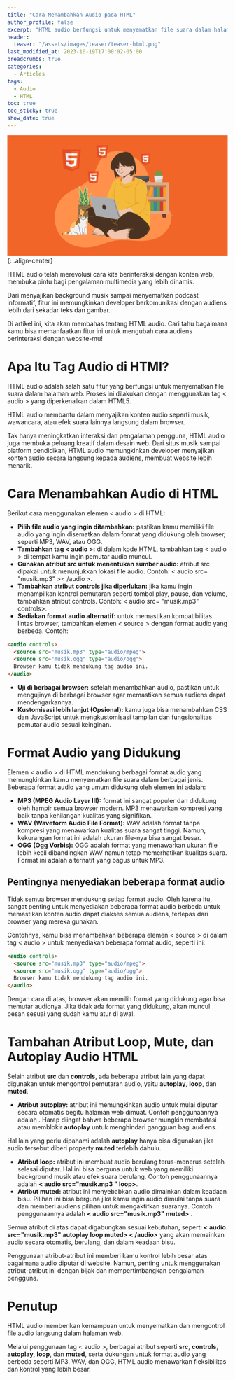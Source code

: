 ```yaml
---
title: "Cara Menambahkan Audio pada HTML"
author_profile: false
excerpt: "HTML audio berfungsi untuk menyematkan file suara dalam halaman web. Yuk, ketahui cara menambahkannya beserta contoh lengkap!"
header:
  teaser: "/assets/images/teaser/teaser-html.png"
last_modified_at: 2023-10-19T17:00:02-05:00
breadcrumbs: true
categories:
  - Articles
tags:
  - Audio
  - HTML
toc: true
toc_sticky: true
show_date: true
---
```


![image-center](/assets/images/teaser/teaser-html.png){: .align-center}

HTML audio telah merevolusi cara kita berinteraksi dengan konten web, membuka pintu bagi pengalaman multimedia yang lebih dinamis.

Dari menyajikan background musik sampai menyematkan podcast informatif, fitur ini memungkinkan developer berkomunikasi dengan audiens lebih dari sekadar teks dan gambar.

Di artikel ini, kita akan membahas tentang HTML audio. Cari tahu bagaimana kamu bisa memanfaatkan fitur ini untuk mengubah cara audiens berinteraksi dengan website-mu!

# Apa Itu Tag Audio di HTMl?
HTML audio adalah salah satu fitur yang berfungsi untuk menyematkan file suara dalam halaman web. Proses ini dilakukan dengan menggunakan tag < audio > yang diperkenalkan dalam HTML5.

HTML audio membantu dalam menyajikan konten audio seperti musik, wawancara, atau efek suara lainnya langsung dalam browser.

Tak hanya meningkatkan interaksi dan pengalaman pengguna, HTML audio juga membuka peluang kreatif dalam desain web. Dari situs musik sampai platform pendidikan, HTML audio memungkinkan developer menyajikan konten audio secara langsung kepada audiens, membuat website lebih menarik.

# Cara Menambahkan Audio di HTML
Berikut cara menggunakan elemen < audio > di HTML:

- **Pilih file audio yang ingin ditambahkan:** pastikan kamu memiliki file audio yang ingin disematkan dalam format yang didukung oleh browser, seperti MP3, WAV, atau OGG.
- **Tambahkan tag < audio >:** di dalam kode HTML, tambahkan tag < audio > di tempat kamu ingin pemutar audio muncul.
- **Gunakan atribut src untuk menentukan sumber audio:** atribut src dipakai untuk menunjukkan lokasi file audio. Contoh: < audio src= "musik.mp3" >< /audio >.
- **Tambahkan atribut controls jika diperlukan:** jika kamu ingin menampilkan kontrol pemutaran seperti tombol play, pause, dan volume, tambahkan atribut controls. Contoh: < audio src= "musik.mp3" controls>.
- **Sediakan format audio alternatif:** untuk memastikan kompatibilitas lintas browser, tambahkan elemen < source > dengan format audio yang berbeda. Contoh:

```html
<audio controls>
  <source src="musik.mp3" type="audio/mpeg">
  <source src="musik.ogg" type="audio/ogg">
  Browser kamu tidak mendukung tag audio ini.
</audio>
```
- **Uji di berbagai browser:** setelah menambahkan audio, pastikan untuk mengujinya di berbagai browser agar memastikan semua audiens dapat mendengarkannya.
- **Kustomisasi lebih lanjut (Opsional):** kamu juga bisa menambahkan CSS dan JavaScript untuk mengkustomisasi tampilan dan fungsionalitas pemutar audio sesuai keinginan.

# Format Audio yang Didukung
Elemen < audio > di HTML mendukung berbagai format audio yang memungkinkan kamu menyematkan file suara dalam berbagai jenis. Beberapa format audio yang umum didukung oleh elemen ini adalah:

- **MP3 (MPEG Audio Layer III):** format ini sangat populer dan didukung oleh hampir semua browser modern. MP3 menawarkan kompresi yang baik tanpa kehilangan kualitas yang signifikan.
- **WAV (Waveform Audio File Format):** WAV adalah format tanpa kompresi yang menawarkan kualitas suara sangat tinggi. Namun, kekurangan format ini adalah ukuran file-nya bisa sangat besar.
- **OGG (Ogg Vorbis):** OGG adalah format yang menawarkan ukuran file lebih kecil dibandingkan WAV namun tetap memerhatikan kualitas suara. Format ini adalah alternatif yang bagus untuk MP3.

## Pentingnya menyediakan beberapa format audio
Tidak semua browser mendukung setiap format audio. Oleh karena itu, sangat penting untuk menyediakan beberapa format audio berbeda untuk memastikan konten audio dapat diakses semua audiens, terlepas dari browser yang mereka gunakan.

Contohnya, kamu bisa menambahkan beberapa elemen < source > di dalam tag < audio > untuk menyediakan beberapa format audio, seperti ini:

```html
<audio controls>
  <source src="musik.mp3" type="audio/mpeg">
  <source src="musik.ogg" type="audio/ogg">
  Browser kamu tidak mendukung tag audio ini.
</audio>
```

Dengan cara di atas, browser akan memilih format yang didukung agar bisa memutar audionya. Jika tidak ada format yang didukung, akan muncul pesan sesuai yang sudah kamu atur di awal.

# Tambahan Atribut Loop, Mute, dan Autoplay Audio HTML
Selain atribut **src** dan **controls**, ada beberapa atribut lain yang dapat digunakan untuk mengontrol pemutaran audio, yaitu **autoplay**, **loop**, dan **muted**.
- **Atribut autoplay:** atribut ini memungkinkan audio untuk mulai diputar secara otomatis begitu halaman web dimuat. Contoh penggunaannya adalah . Harap diingat bahwa beberapa browser mungkin membatasi atau memblokir **autoplay** untuk menghindari gangguan bagi audiens.

Hal lain yang perlu dipahami adalah **autoplay** hanya bisa digunakan jika audio tersebut diberi property **muted** terlebih dahulu.
- **Atribut loop:** atribut ini membuat audio berulang terus-menerus setelah selesai diputar. Hal ini bisa berguna untuk web yang memiliki background musik atau efek suara berulang. Contoh penggunaannya adalah **< audio src="musik.mp3 " loop>**.
- **Atribut muted:** atribut ini menyebabkan audio dimainkan dalam keadaan bisu. Pilihan ini bisa berguna jika kamu ingin audio dimulai tanpa suara dan memberi audiens pilihan untuk mengaktifkan suaranya. Contoh penggunaannya adalah **< audio src="musik.mp3" muted>** .

Semua atribut di atas dapat digabungkan sesuai kebutuhan, seperti **< audio src="musik.mp3" autoplay loop muted> < /audio>** yang akan memainkan audio secara otomatis, berulang, dan dalam keadaan bisu.

Penggunaan atribut-atribut ini memberi kamu kontrol lebih besar atas bagaimana audio diputar di website. Namun, penting untuk menggunakan atribut-atribut ini dengan bijak dan mempertimbangkan pengalaman pengguna.

# Penutup
HTML audio memberikan kemampuan untuk menyematkan dan mengontrol file audio langsung dalam halaman web.

Melalui penggunaan tag < audio >, berbagai atribut seperti **src**, **controls**, **autoplay**, **loop**, dan **muted**, serta dukungan untuk format audio yang berbeda seperti MP3, WAV, dan OGG, HTML audio menawarkan fleksibilitas dan kontrol yang lebih besar.
